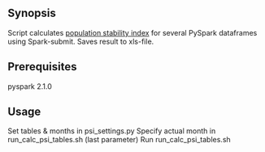 ## Synopsis
Script calculates [population stability index](http://ucanalytics.com/blogs/population-stability-index-psi-banking-case-study/) for several PySpark dataframes using Spark-submit.
Saves result to xls-file.

## Prerequisites
pyspark 2.1.0

## Usage
Set tables & months in psi_settings.py
Specify actual month in run_calc_psi_tables.sh (last parameter)
Run run_calc_psi_tables.sh